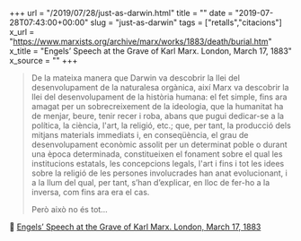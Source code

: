 +++
url = "/2019/07/28/just-as-darwin.html"
title = ""
date = "2019-07-28T07:43:00+00:00"
slug = "just-as-darwin"
tags = ["retalls","citacions"]
x_url = "https://www.marxists.org/archive/marx/works/1883/death/burial.htm"
x_title = "Engels’ Speech at the Grave of Karl Marx. London, March 17, 1883"
x_source = ""
+++

> De la mateixa manera que Darwin va descobrir la llei del desenvolupament de la naturalesa orgànica, així Marx va descobrir la llei del desenvolupament de la història humana: el fet simple, fins ara amagat per un sobrecreixement de la ideologia, que la humanitat ha de menjar, beure, tenir recer i roba, abans que pugui dedicar-se a la política, la ciència, l'art, la religió, etc.; que, per tant, la producció dels mitjans materials immediats i, en conseqüència, el grau de desenvolupament econòmic assolit per un determinat poble o durant una època determinada, constitueixen el fonament sobre el qual les institucions estatals, les concepcions legals, l'art i fins i tot les idees sobre la religió de les persones involucrades han anat evolucionant, i a la llum del qual, per tant, s’han d’explicar, en lloc de fer-ho a la inversa, com fins ara era el cas.
> 
> Però això no és tot…

📎 [Engels’ Speech at the Grave of Karl Marx. London, March 17, 1883](https://www.marxists.org/archive/marx/works/1883/death/burial.htm)
